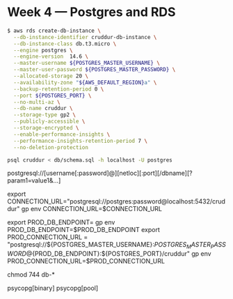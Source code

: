 # Week 4 — Postgres and RDS
```bash
$ aws rds create-db-instance \
  --db-instance-identifier cruddur-db-instance \
  --db-instance-class db.t3.micro \
  --engine postgres \
  --engine-version  14.6 \
  --master-username ${POSTGRES_MASTER_USERNAME} \
  --master-user-password ${POSTGRES_MASTER_PASSWORD} \
  --allocated-storage 20 \
  --availability-zone "${AWS_DEFAULT_REGION}a" \
  --backup-retention-period 0 \
  --port ${POSTGRES_PORT} \
  --no-multi-az \
  --db-name cruddur \
  --storage-type gp2 \
  --publicly-accessible \
  --storage-encrypted \
  --enable-performance-insights \
  --performance-insights-retention-period 7 \
  --no-deletion-protection
```

```bash
psql cruddur < db/schema.sql -h localhost -U postgres
```

postgresql://[username[:password]@][netloc][:port][/dbname][?param1=value1&...]

export CONNECTION_URL="postgresql://postgres:password@localhost:5432/cruddur"
gp env CONNECTION_URL=$CONNECTION_URL

export PROD_DB_ENDPOINT=<my-endpoint>
gp env PROD_DB_ENDPOINT=$PROD_DB_ENDPOINT 
export PROD_CONNECTION_URL = "postgresql://${POSTGRES_MASTER_USERNAME}:${POSTGRES_MASTER_PASSWORD}@${PROD_DB_ENDPOINT}:${POSTGRES_PORT}/cruddur"
gp env PROD_CONNECTION_URL=$PROD_CONNECTION_URL


chmod 744 db-*

psycopg[binary]
psycopg[pool]